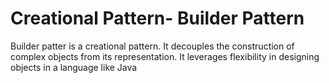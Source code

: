 # Creational Pattern- Builder Pattern
Builder patter is a creational pattern. It decouples the construction of complex objects from its representation.
It leverages flexibility in designing objects in a language like Java
